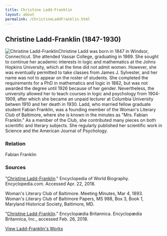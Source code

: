 ```yaml
---
title: Christine Ladd-Franklin
layout: about
permalink: /ChristineLaddFranklin.html
---
```


## Christine Ladd-Franklin (1847-1930)
<div style="float: left"><img src="https://elizajames.github.io/WLCB_draft/assets/img/ChristineLaddFranklin.jpg" alt="Christine Ladd-Franklin"></div>

Christine Ladd was born in 1847 in Windsor, Connecticut. She attended Vassar College, graduating in 1869. She sought to continue her academic interests in logic and mathematics at the Johns Hopkins University, which at the time did not admit women. However, she was eventually permitted to take classes from James J. Sylvester, and her name was not to appear on the roster of students. She completed the requirements for a PhD in mathematics and logic in 1882, but was not awarded the degree until 1926 because of her gender. Nevertheless, the university allowed her to teach courses in logic and psychology from 1904-1909, after which she became an unpaid lecturer at Columbia University betwen 1910 and her death in 1930. Ladd, who married fellow graduate student Fabian Franklin, was a founding member of the Woman's Literary Club of Baltimore, where she is known in the minutes as "Mrs. Fabian Franklin." As a member of the Club, she contributed many pieces on both scientific and literary subjects. She regularly published her scientific work in Science and the American Journal of Psychology. 

### Relation
Fabian Franklin

### Sources
"[Christine Ladd-Franklin](http://www.encyclopedia.com/history/encyclopedias-almanacs-transcripts-and-maps/christine-ladd-franklin)." Encyclopedia of World Biography. Encyclopedia.com. Accessed Apr. 22, 2018.

Woman's Literary Club of Baltimore. Meeting Minutes, Mar 4, 1893. Woman's Literary Club of Baltimore Papers, MS 988, Box 3, Book 1, Maryland Historical Society, Baltimore, MD. 

“[Christine Ladd-Franklin](http://www.britannica.com/biography/Christine-Ladd-Franklin).” Encyclopædia Britannica. Encyclopædia Britannica, Inc., accessed Feb. 26, 2018.

[View Ladd-Franklin's Works](https://elizajames.github.io/WLCB_draft/browse.html#franklin)
